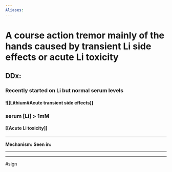 ```yaml
---
Aliases:
---
```

# A course action tremor mainly of the hands caused by transient Li side effects or acute Li toxicity
## DDx:
### Recently started on Li but normal serum levels
#### ![[Lithium#Acute transient side effects]]
### serum [Li] > 1mM
#### [[Acute Li toxicity]]

---
**Mechanism:**
**Seen in:** 

---


---
#sign 